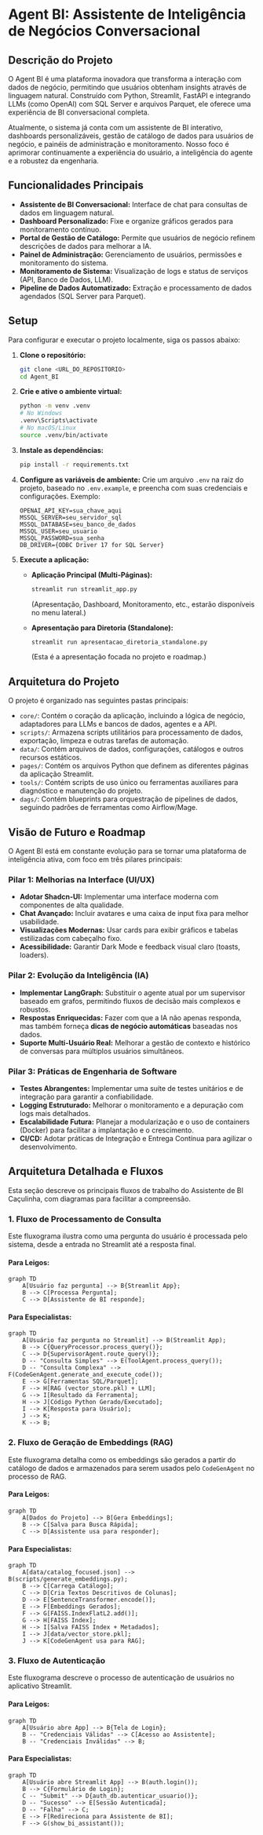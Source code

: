 # Agent BI: Assistente de Inteligência de Negócios Conversacional

## Descrição do Projeto

O Agent BI é uma plataforma inovadora que transforma a interação com dados de negócio, permitindo que usuários obtenham insights através de linguagem natural. Construído com Python, Streamlit, FastAPI e integrando LLMs (como OpenAI) com SQL Server e arquivos Parquet, ele oferece uma experiência de BI conversacional completa.

Atualmente, o sistema já conta com um assistente de BI interativo, dashboards personalizáveis, gestão de catálogo de dados para usuários de negócio, e painéis de administração e monitoramento. Nosso foco é aprimorar continuamente a experiência do usuário, a inteligência do agente e a robustez da engenharia.

## Funcionalidades Principais

*   **Assistente de BI Conversacional:** Interface de chat para consultas de dados em linguagem natural.
*   **Dashboard Personalizado:** Fixe e organize gráficos gerados para monitoramento contínuo.
*   **Portal de Gestão de Catálogo:** Permite que usuários de negócio refinem descrições de dados para melhorar a IA.
*   **Painel de Administração:** Gerenciamento de usuários, permissões e monitoramento do sistema.
*   **Monitoramento de Sistema:** Visualização de logs e status de serviços (API, Banco de Dados, LLM).
*   **Pipeline de Dados Automatizado:** Extração e processamento de dados agendados (SQL Server para Parquet).

## Setup

Para configurar e executar o projeto localmente, siga os passos abaixo:

1.  **Clone o repositório:**
    ```bash
    git clone <URL_DO_REPOSITORIO>
    cd Agent_BI
    ```

2.  **Crie e ative o ambiente virtual:**
    ```bash
    python -m venv .venv
    # No Windows
    .venv\Scripts\activate
    # No macOS/Linux
    source .venv/bin/activate
    ```

3.  **Instale as dependências:**
    ```bash
    pip install -r requirements.txt
    ```

4.  **Configure as variáveis de ambiente:**
    Crie um arquivo `.env` na raiz do projeto, baseado no `.env.example`, e preencha com suas credenciais e configurações. Exemplo:
    ```
    OPENAI_API_KEY=sua_chave_aqui
    MSSQL_SERVER=seu_servidor_sql
    MSSQL_DATABASE=seu_banco_de_dados
    MSSQL_USER=seu_usuario
    MSSQL_PASSWORD=sua_senha
    DB_DRIVER={ODBC Driver 17 for SQL Server}
    ```

5.  **Execute a aplicação:**

    *   **Aplicação Principal (Multi-Páginas):**
        ```bash
        streamlit run streamlit_app.py
        ```
        (Apresentação, Dashboard, Monitoramento, etc., estarão disponíveis no menu lateral.)

    *   **Apresentação para Diretoria (Standalone):**
        ```bash
        streamlit run apresentacao_diretoria_standalone.py
        ```
        (Esta é a apresentação focada no projeto e roadmap.)

## Arquitetura do Projeto

O projeto é organizado nas seguintes pastas principais:

*   `core/`: Contém o coração da aplicação, incluindo a lógica de negócio, adaptadores para LLMs e bancos de dados, agentes e a API.
*   `scripts/`: Armazena scripts utilitários para processamento de dados, exportação, limpeza e outras tarefas de automação.
*   `data/`: Contém arquivos de dados, configurações, catálogos e outros recursos estáticos.
*   `pages/`: Contém os arquivos Python que definem as diferentes páginas da aplicação Streamlit.
*   `tools/`: Contém scripts de uso único ou ferramentas auxiliares para diagnóstico e manutenção do projeto.
*   `dags/`: Contém blueprints para orquestração de pipelines de dados, seguindo padrões de ferramentas como Airflow/Mage.

## Visão de Futuro e Roadmap

O Agent BI está em constante evolução para se tornar uma plataforma de inteligência ativa, com foco em três pilares principais:

### Pilar 1: Melhorias na Interface (UI/UX)
*   **Adotar Shadcn-UI:** Implementar uma interface moderna com componentes de alta qualidade.
*   **Chat Avançado:** Incluir avatares e uma caixa de input fixa para melhor usabilidade.
*   **Visualizações Modernas:** Usar cards para exibir gráficos e tabelas estilizadas com cabeçalho fixo.
*   **Acessibilidade:** Garantir Dark Mode e feedback visual claro (toasts, loaders).

### Pilar 2: Evolução da Inteligência (IA)
*   **Implementar LangGraph:** Substituir o agente atual por um supervisor baseado em grafos, permitindo fluxos de decisão mais complexos e robustos.
*   **Respostas Enriquecidas:** Fazer com que a IA não apenas responda, mas também forneça **dicas de negócio automáticas** baseadas nos dados.
*   **Suporte Multi-Usuário Real:** Melhorar a gestão de contexto e histórico de conversas para múltiplos usuários simultâneos.

### Pilar 3: Práticas de Engenharia de Software
*   **Testes Abrangentes:** Implementar uma suíte de testes unitários e de integração para garantir a confiabilidade.
*   **Logging Estruturado:** Melhorar o monitoramento e a depuração com logs mais detalhados.
*   **Escalabilidade Futura:** Planejar a modularização e o uso de containers (Docker) para facilitar a implantação e o crescimento.
*   **CI/CD:** Adotar práticas de Integração e Entrega Contínua para agilizar o desenvolvimento.

## Arquitetura Detalhada e Fluxos

Esta seção descreve os principais fluxos de trabalho do Assistente de BI Caçulinha, com diagramas para facilitar a compreensão.

### 1. Fluxo de Processamento de Consulta

Este fluxograma ilustra como uma pergunta do usuário é processada pelo sistema, desde a entrada no Streamlit até a resposta final.

#### Para Leigos:

```mermaid
graph TD
    A[Usuário faz pergunta] --> B{Streamlit App};
    B --> C[Processa Pergunta];
    C --> D[Assistente de BI responde];
```

#### Para Especialistas:

```mermaid
graph TD
    A[Usuário faz pergunta no Streamlit] --> B(Streamlit App);
    B --> C{QueryProcessor.process_query()};
    C --> D{SupervisorAgent.route_query()};
    D -- "Consulta Simples" --> E(ToolAgent.process_query());
    D -- "Consulta Complexa" --> F(CodeGenAgent.generate_and_execute_code());
    E --> G[Ferramentas SQL/Parquet];
    F --> H[RAG (vector_store.pkl) + LLM];
    G --> I[Resultado da Ferramenta];
    H --> J[Código Python Gerado/Executado];
    I --> K[Resposta para Usuário];
    J --> K;
    K --> B;
```

### 2. Fluxo de Geração de Embeddings (RAG)

Este fluxograma detalha como os embeddings são gerados a partir do catálogo de dados e armazenados para serem usados pelo `CodeGenAgent` no processo de RAG.

#### Para Leigos:

```mermaid
graph TD
    A[Dados do Projeto] --> B[Gera Embeddings];
    B --> C[Salva para Busca Rápida];
    C --> D[Assistente usa para responder];
```

#### Para Especialistas:

```mermaid
graph TD
    A[data/catalog_focused.json] --> B(scripts/generate_embeddings.py);
    B --> C[Carrega Catálogo];
    C --> D[Cria Textos Descritivos de Colunas];
    D --> E[SentenceTransformer.encode()];
    E --> F[Embeddings Gerados];
    F --> G[FAISS.IndexFlatL2.add()];
    G --> H[FAISS Index];
    H --> I[Salva FAISS Index + Metadados];
    I --> J[data/vector_store.pkl];
    J --> K[CodeGenAgent usa para RAG];
```

### 3. Fluxo de Autenticação

Este fluxograma descreve o processo de autenticação de usuários no aplicativo Streamlit.

#### Para Leigos:

```mermaid
graph TD
    A[Usuário abre App] --> B{Tela de Login};
    B -- "Credenciais Válidas" --> C[Acesso ao Assistente];
    B -- "Credenciais Inválidas" --> B;
```

#### Para Especialistas:

```mermaid
graph TD
    A[Usuário abre Streamlit App] --> B(auth.login());
    B --> C{Formulário de Login};
    C -- "Submit" --> D{auth_db.autenticar_usuario()};
    D -- "Sucesso" --> E[Sessão Autenticada];
    D -- "Falha" --> C;
    E --> F[Redireciona para Assistente de BI];
    F --> G(show_bi_assistant());
```